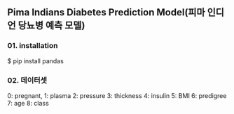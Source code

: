 ## Pima Indians Diabetes Prediction Model(피마 인디언 당뇨병 예측 모델)

### 01. installation
$ pip install pandas

### 02. 데이터셋
0: pregnant,
1: plasma
2: pressure
3: thickness
4: insulin
5: BMI
6: predigree
7: age
8: class
